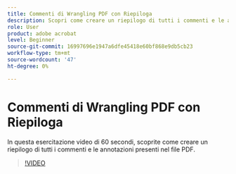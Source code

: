 ```yaml
---
title: Commenti di Wrangling PDF con Riepiloga
description: Scopri come creare un riepilogo di tutti i commenti e le annotazioni nel file PDF
role: User
product: adobe acrobat
level: Beginner
source-git-commit: 16997696e1947a6dfe45418e60bf868e9db5cb23
workflow-type: tm+mt
source-wordcount: '47'
ht-degree: 0%

---
```


# Commenti di Wrangling PDF con Riepiloga

In questa esercitazione video di 60 secondi, scoprite come creare un riepilogo di tutti i commenti e le annotazioni presenti nel file PDF.

>[!VIDEO](https://video.tv.adobe.com/v/3409907?quality=12&learn=on&hidetitle=true)